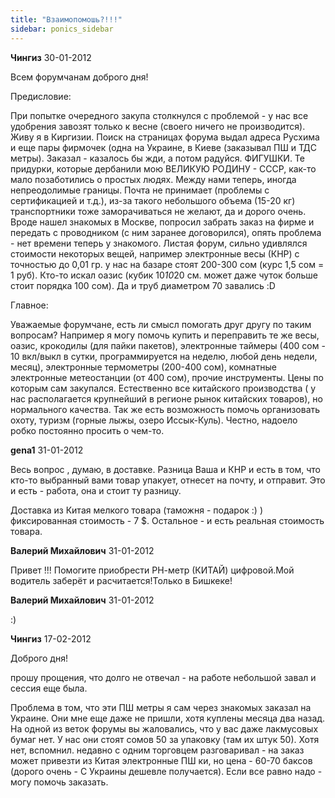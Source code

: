 ```yaml
---
title: "Взаимопомошь?!!!"
sidebar: ponics_sidebar
---
```


**Чингиз** 30-01-2012

Всем форумчанам доброго дня!

Предисловие:

При попытке очередного закупа столкнулся с проблемой - у нас все удобрения завозят только к весне (своего ничего не производится). Живу я в Киргизии. Поиск на страницах форума выдал адреса Русхима и еще пары фирмочек (одна на Украине, в Киеве (заказывал ПШ и ТДС метры). Заказал - казалось бы жди, а потом радуйся. ФИГУШКИ. Те придурки, которые дербанили мою ВЕЛИКУЮ РОДИНУ - СССР, как-то мало позаботились о простых людях. Между нами теперь, иногда непреодолимые границы. Почта не принимает (проблемы с сертификацией и т.д.), из-за такого небольшого объема (15-20 кг) транспортники тоже заморачиваться не желают, да и дорого очень. Вроде нашел знакомых в Москве, попросил забрать заказ на фирме и передать с проводником (с ним заранее договорился), опять проблема - нет времени теперь у знакомого. Листая форум, сильно удивлялся стоимости некоторых вещей, например электронные весы (КНР) с точностью до 0,01 гр. у нас на базаре стоят 200-300 сом (курс 1,5 сом = 1 руб). Кто-то искал оазис (кубик 10*10*20 см. может даже чуток больше стоит порядка 100 сом). Да и труб диаметром 70 завались :D

Главное:

Уважаемые форумчане, есть ли смысл помогать друг другу по таким вопросам? Например я могу помочь купить и переправить те же весы, оазис, крокодилы (для пайки пакетов), электронные таймеры (400 сом - 10 вкл/выкл в сутки, программируется на неделю, любой день недели, месяц), электронные термометры (200-400 сом), комнатные электронные метеостанции (от 400 сом), прочие инструменты. Цены по которым сам закупался. Естественно все китайского производства ( у нас располагается крупнейший в регионе рынок китайских товаров), но нормального качества. Так же есть возможность помочь организовать охоту, туризм (горные лыжы, озеро Иссык-Куль). Честно, надоело робко постоянно просить о чем-то. 


**gena1** 31-01-2012

Весь вопрос , думаю, в доставке. Разница Ваша и КНР и есть в том, что кто-то выбранный вами товар упакует, отнесет на почту, и отправит. Это и есть - работа, она и стоит ту разницу.

Доставка из Китая мелкого товара (таможня - подарок :) ) фиксированная стоимость - 7 $. Остальное - и есть реальная стоимость товара.


**Валерий Михайлович** 31-01-2012

Привет !!! Помогите приобрести РН-метр (КИТАЙ) цифровой.Мой водитель заберёт и расчитается!Только в Бишкеке!


**Валерий Михайлович** 31-01-2012

 :)


**Чингиз** 17-02-2012

Доброго дня!

прошу прощения, что долго не отвечал - на работе небольшой завал и сессия еще была.

Проблема в том, что эти ПШ метры я сам через знакомых заказал на Украине. Они мне еще даже не пришли, хотя куплены месяца два назад. На одной из веток форумы вы жаловались, что у вас даже лакмусовых бумаг нет. У нас они стоят сомов 50 за упаковку (там их штук 50). Хотя нет, вспомнил. недавно с одним торговцем разговаривал - на заказ может привезти из Китая электронные ПШ ки, но цена - 60-70 баксов (дорого очень - С Украины дешевле получается). Если все равно надо - могу помочь заказать.


